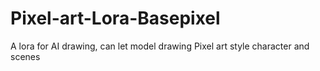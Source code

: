 # Pixel-art-Lora-Basepixel
A lora for AI drawing, can let model drawing Pixel art style character and scenes
